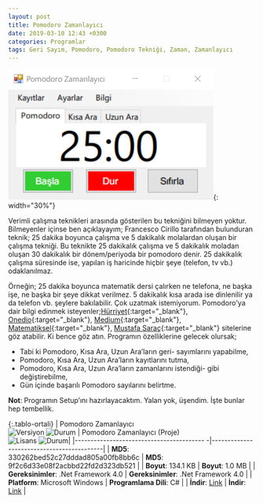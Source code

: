 ```yaml
---
layout: post
title: Pomodoro Zamanlayıcı
date: 2019-03-10 12:43 +0300
categories: Programlar
tags: Geri Sayım, Pomodoro, Pomodoro Tekniği, Zaman, Zamanlayıcı
---
```

![pomodoro-zamanlayici](/images/programlar/pomodoro-zamanlayici.png){: width="30%"}

Verimli çalışma teknikleri arasında gösterilen bu tekniğini bilmeyen yoktur. Bilmeyenler içinse ben açıklayayım; Francesco Cirillo tarafından bulunduran teknik; 25 dakika boyunca çalışma ve 5 dakikalık molalardan oluşan bir çalışma tekniği. Bu teknikte 25 dakikalık çalışma ve 5 dakikalık moladan oluşan 30 dakikalık bir dönem/periyoda bir pomodoro denir. 25 dakikalık çalışma süresinde ise, yapılan iş haricinde hiçbir şeye (telefon, tv vb.) odaklanılmaz.

Örneğin; 25 dakika boyunca matematik dersi çalırken ne telefona, ne başka işe, ne başka bir şeye dikkat verilmez. 5 dakikalık kısa arada ise dinlenilir ya da telefon vb. şeylere bakılabilir. Çok uzatmak istemiyorum. Pomodoro'ya dair bilgi edinmek isteyenler;[Hürriyet](http://www.hurriyet.com.tr/ekonomi/kobi/pomodoro-teknigi-ile-zamaninizi-kolayca-yonetin-40902183){:target="_blank"}, [Onedio](https://onedio.com/haber/11-madde-ile-verimli-calisamama-derdini-sonsuza-kadar-bitiren-pomodoro-teknigi-628834){:target="_blank"}, [Medium](https://medium.com/t%C3%BCrkiye/pomodoro-tekni%C4%9Fi-ile-%C3%A7al%C4%B1%C5%9Fma-performans%C4%B1m%C4%B1-nas%C4%B1l-artt%C4%B1rd%C4%B1m-3f194dd227a7){:target="_blank"}, [Matematiksel](https://www.matematiksel.org/verimli-bir-calisma-metodu-pomodoro-teknigi/){:target="_blank"}, [Mustafa Saraç](http://mustafasarac.com/zamani-verimli-kullanmak-pomodoro-teknigi/){:target="_blank"} sitelerine göz atabilir. Ki bence göz atın. Programın özelliklerine gelecek olursak;

- Tabi ki Pomodoro, Kısa Ara, Uzun Ara’ların geri- sayımlarını yapabilme,
- Pomodoro, Kısa Ara, Uzun Ara’ların kayıtlarını tutma,
- Pomodoro, Kısa Ara, Uzun Ara’ların zamanlarını istendiği- gibi değiştirebilme,
- Gün içinde başarılı Pomodoro sayılarını belirtme.

**Not**: Programın Setup’ını hazırlayacaktım. Yalan yok, üşendim. İşte bunlar hep tembellik.

{:.tablo-ortali}
| Pomodoro Zamanlayıcı<br>![Versiyon](https://img.shields.io/badge/Versiyon-1.00-blueviolet.svg?style=flat) ![Durum](https://img.shields.io/badge/Durum-Çalışıyor-success.svg?style=flat) | Pomodoro Zamanlayıcı (Proje)<br>![Lisans](https://img.shields.io/badge/Lisans-MIT-blue.svg?style=flat) ![Durum](https://img.shields.io/badge/Proje-Devam_Ediyor-success.svg?style=flat)|
|----------------------------------------- -|-------------------------------------------|
| **MD5**: 330262bed52c27dddad805a00fb8bb6c | **MD5**: 9f2c6d33e08f2acbbd22fd2d323db521 | 
| **Boyut**: 134.1 KB                       | **Boyut**: 1.0 MB                         |
| **Gereksinimler**: .Net Framework 4.0     | **Gereksinimler**: .Net Framework 4.0     |
| **Platform**: Microsoft Windows           | **Programlama Dili**: C#                  |
| **İndir**: [Link](http://www.umutd.com/programlar1/pomodoro-zamanlayici.zip)         | **İndir**: [Link](http://www.umutd.com/programlar1/pomodoro-zamanlayici-proje.zip)                      |